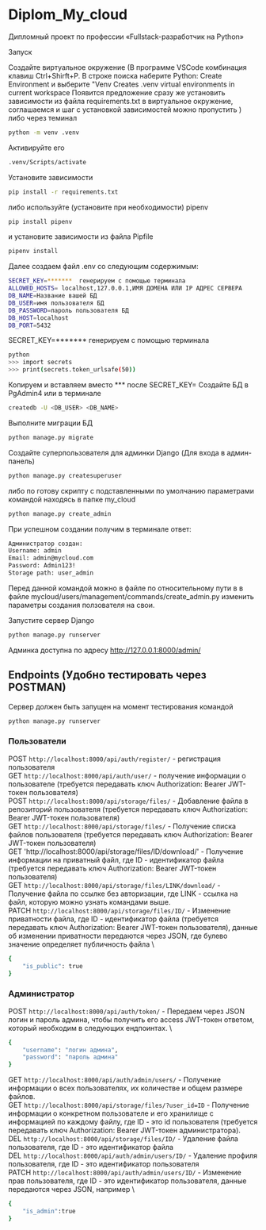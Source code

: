 # Diplom_My_cloud
Дипломный проект по профессии «Fullstack-разработчик на Python»

Запуск

Создайте виртуальное окружение
(В программе VSCode комбинация клавиш Ctrl+Shirft+P. В строке поиска наберите 
Python: Create Environment и выберите "Venv Creates .venv virtual environments in current workspace
Появится предложение сразу же установить зависимости из файла requirements.txt в виртуальное окружение,
соглашаемся и шаг с установкой зависимостей можно пропустить
)
либо через теминал
```bash
python -m venv .venv
```

Активируйте его
```bash
.venv/Scripts/activate
```

Установите зависимости
```bash
pip install -r requirements.txt
```

либо используйте (установите при необходимости) pipenv
```bash
pip install pipenv
```

и установите зависимости из файла Pipfile
```bash
pipenv install
```

Далее создаем файл .env со следующим содержимым:
```bash
SECRET_KEY=*******  генерируем с помощью терминала 
ALLOWED_HOSTS= localhost,127.0.0.1,ИМЯ ДОМЕНА ИЛИ IP АДРЕС СЕРВЕРА
DB_NAME=Название вашей БД
DB_USER=имя пользователя БД
DB_PASSWORD=пароль пользователя БД
DB_HOST=localhost
DB_PORT=5432
```

SECRET_KEY=*******  генерируем с помощью терминала
```bash
python
>>> import secrets 
>>> print(secrets.token_urlsafe(50))
```
Копируем и вставляем вместо *** после SECRET_KEY= 
Создайте БД в PgAdmin4 или в терминале

```bash
createdb -U <DB_USER> <DB_NAME>
```

Выполните миграции БД

```bash
python manage.py migrate
```

Создайте суперпользователя для админки Django (Для входа в админ-панель)

```bash
python manage.py createsuperuser
```

либо по готову скрипту с подставленными по умолчанию параметрами командой находясь в папке my_cloud
```bash
python manage.py create_admin
```

При успешном создании получим в терминале ответ:
```bash
Администратор создан:
Username: admin
Email: admin@mycloud.com
Password: Admin123!
Storage path: user_admin
```

Перед данной командой можно в файле по относительному пути в в файле mycloud/users/management/commands/create_admin.py изменить параметры создания ползователя на свои.

Запустите сервер Django
```bash
python manage.py runserver
```

Админка доступна по адресу
http://127.0.0.1:8000/admin/

## Endpoints (Удобно тестировать через POSTMAN) 

Сервер должен быть запущен на момент тестирования командой
```bash
python manage.py runserver
```

### Пользователи

POST `http://localhost:8000/api/auth/register/` - регистрация пользователя \
GET `http://localhost:8000/api/auth/user/` - получение информации о пользователе (требуется передавать ключ Authorization: Bearer JWT-токен пользователя) \
POST `http://localhost:8000/api/storage/files/` - Добавление файла в репозиторий пользователя (требуется передавать ключ Authorization: Bearer JWT-токен пользователя) \
GET `http://localhost:8000/api/storage/files/` - Получение списка файлов пользователя (требуется передавать ключ Authorization: Bearer JWT-токен пользователя) \
GET 'http://localhost:8000/api/storage/files/ID/download/' - Получение информации на приватный файл, где ID - идентификатор файла (требуется передавать ключ Authorization: Bearer JWT-токен пользователя) \
GET `http://localhost:8000/api/storage/files/LINK/download/` - Получение файла по ссылке без авторизации, где LINK - ссылка на файл, которую можно узнать командами выше. \
PATCH `http://localhost:8000/api/storage/files/ID/` - Изменение приватности файла, где ID - идентификатор файла (требуется передавать ключ Authorization: Bearer JWT-токен пользователя), данные об изменении приватности передаются через JSON, где булево значение определяет публичность файла \
```bash
{ 
    "is_public": true 
}
```
### Администратор

POST `http://localhost:8000/api/auth/token/` - Передаем через JSON логин и пароль админа, чтобы получить его access JWT-токен ответом, который необходим в следующих ендпоинтах. \
```bash
{ 
    "username": "логин админа",
    "password": "пароль админа"
}
```

GET `http://localhost:8000/api/auth/admin/users/` - Получение информации о всех пользователях, их количестве и общем размере файлов.\
GET `http://localhost:8000/api/storage/files/?user_id=ID` - Получение информации о конкретном пользователе и его хранилище с информацией по каждому файлу, где ID - это id пользователя (требуется передавать ключ Authorization: Bearer JWT-токен администратора). \
DEL `http://localhost:8000/api/storage/files/ID/` - Удаление файла пользователя, где ID - это идентификатор файла \
DEL `http://localhost:8000/api/auth/admin/users/ID/` - Удаление профиля пользователя, где ID - это идентификатор пользователя \
PATCH `http://localhost:8000/api/auth/admin/users/ID/` - Изменение прав пользователя, где ID - это идентификатор пользователя, данные передаются через JSON, например \
```bash
{
    "is_admin":true
}
```

